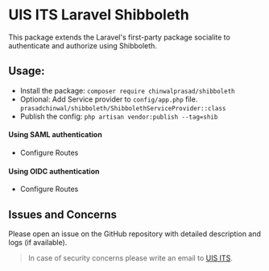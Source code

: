 # UIS ITS Laravel Shibboleth

This package extends the Laravel's first-party package socialite to authenticate and authorize using Shibboleth.

## Usage:
- Install the package:
```composer require chinwalprasad/shibboleth```
- Optional: Add Service provider to `config/app.php` file.
```prasadchinwal/shibboleth/ShibbolethServiceProvider::class```
- Publish the config:
```php artisan vendor:publish --tag=shib```

#### Using SAML authentication 
- Configure Routes

#### Using OIDC authentication
- Configure Routes


## Issues and Concerns
Please open an issue on the GitHub repository with detailed description and logs (if available).
> In case of security concerns please write an email to [UIS ITS](uisappdevdl@uis.edu). 
